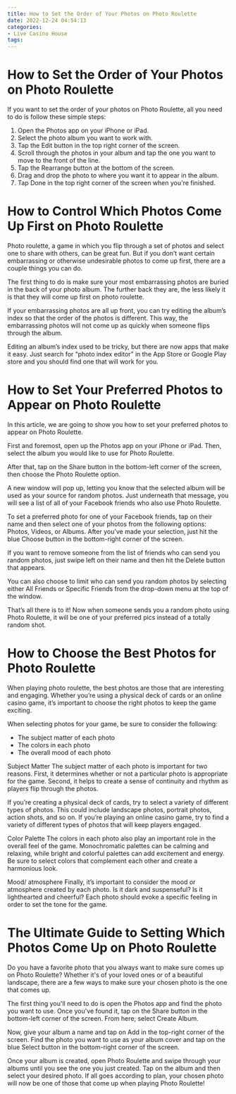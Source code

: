 ```yaml
---
title: How to Set the Order of Your Photos on Photo Roulette 
date: 2022-12-24 04:54:13
categories:
- Live Casino House
tags:
---
```



#  How to Set the Order of Your Photos on Photo Roulette 

If you want to set the order of your photos on Photo Roulette, all you need to do is follow these simple steps:

1. Open the Photos app on your iPhone or iPad.
2. Select the photo album you want to work with.
3. Tap the Edit button in the top right corner of the screen.
4. Scroll through the photos in your album and tap the one you want to move to the front of the line.
5. Tap the Rearrange button at the bottom of the screen.
6. Drag and drop the photo to where you want it to appear in the album.
7. Tap Done in the top right corner of the screen when you're finished.

#  How to Control Which Photos Come Up First on Photo Roulette 
Photo roulette, a game in which you flip through a set of photos and select one to share with others, can be great fun. But if you don’t want certain embarrassing or otherwise undesirable photos to come up first, there are a couple things you can do.

The first thing to do is make sure your most embarrassing photos are buried in the back of your photo album. The further back they are, the less likely it is that they will come up first on photo roulette.

If your embarrassing photos are all up front, you can try editing the album’s index so that the order of the photos is different. This way, the embarrassing photos will not come up as quickly when someone flips through the album.

Editing an album’s index used to be tricky, but there are now apps that make it easy. Just search for “photo index editor” in the App Store or Google Play store and you should find one that will work for you.

#  How to Set Your Preferred Photos to Appear on Photo Roulette 

In this article, we are going to show you how to set your preferred photos to appear on Photo Roulette. 

First and foremost, open up the Photos app on your iPhone or iPad. Then, select the album you would like to use for Photo Roulette. 

After that, tap on the Share button in the bottom-left corner of the screen, then choose the Photo Roulette option. 

A new window will pop up, letting you know that the selected album will be used as your source for random photos. Just underneath that message, you will see a list of all of your Facebook friends who also use Photo Roulette. 

To set a preferred photo for one of your Facebook friends, tap on their name and then select one of your photos from the following options: Photos, Videos, or Albums. After you’ve made your selection, just hit the blue Choose button in the bottom-right corner of the screen. 

If you want to remove someone from the list of friends who can send you random photos, just swipe left on their name and then hit the Delete button that appears. 

You can also choose to limit who can send you random photos by selecting either All Friends or Specific Friends from the drop-down menu at the top of the window. 

That’s all there is to it! Now when someone sends you a random photo using Photo Roulette, it will be one of your preferred pics instead of a totally random shot.

#  How to Choose the Best Photos for Photo Roulette 

When playing photo roulette, the best photos are those that are interesting and engaging. Whether you’re using a physical deck of cards or an online casino game, it’s important to choose the right photos to keep the game exciting.

When selecting photos for your game, be sure to consider the following:

- The subject matter of each photo
- The colors in each photo
- The overall mood of each photo

Subject Matter
The subject matter of each photo is important for two reasons. First, it determines whether or not a particular photo is appropriate for the game. Second, it helps to create a sense of continuity and rhythm as players flip through the photos.

If you’re creating a physical deck of cards, try to select a variety of different types of photos. This could include landscape photos, portrait photos, action shots, and so on. If you’re playing an online casino game, try to find a variety of different types of photos that will keep players engaged.

Color Palette
The colors in each photo also play an important role in the overall feel of the game. Monochromatic palettes can be calming and relaxing, while bright and colorful palettes can add excitement and energy. Be sure to select colors that complement each other and create a harmonious look.

Mood/ atmosphere 
Finally, it’s important to consider the mood or atmosphere created by each photo. Is it dark and suspenseful? Is it lighthearted and cheerful? Each photo should evoke a specific feeling in order to set the tone for the game.

#  The Ultimate Guide to Setting Which Photos Come Up on Photo Roulette

Do you have a favorite photo that you always want to make sure comes up on Photo Roulette? Whether it's of your loved ones or of a beautiful landscape, there are a few ways to make sure your chosen photo is the one that comes up. 

The first thing you'll need to do is open the Photos app and find the photo you want to use. Once you've found it, tap on the Share button in the bottom-left corner of the screen. From here, select Create Album. 

Now, give your album a name and tap on Add in the top-right corner of the screen. Find the photo you want to use as your album cover and tap on the blue Select button in the bottom-right corner of the screen. 

Once your album is created, open Photo Roulette and swipe through your albums until you see the one you just created. Tap on the album and then select your desired photo. If all goes according to plan, your chosen photo will now be one of those that come up when playing Photo Roulette!